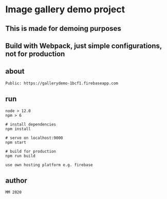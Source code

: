 # Image gallery demo project

## This is made for demoing purposes

## Build with Webpack, just simple configurations, not for production

## about

    Public: https://gallerydemo-1bcf1.firebaseapp.com

## run

    node > 12.0
    npm > 6

    # install dependencies
    npm install

    # serve on localhost:9000
    npm start

    # build for production
    npm run build

    use own hosting platform e.g. firebase

## author

    MM 2020
